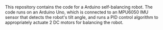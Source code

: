 This repository contains the code for a Arduino self-balancing robot. The code runs on an Arduino Uno, which is connected to an MPU6050 IMU sensor that detects the robot's tilt angle, and runs a PID control algorithm to appropriately actuate 2 DC motors for balancing the robot.
